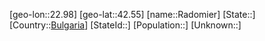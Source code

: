 ﻿---
location: [42.55,22.98]
type: City
tags:
- geo/City


SpocWebEntityId: 33610
isDeleted: false
confidential: public

---
[geo-lon::22.98]
[geo-lat::42.55]
[name::Radomier]
[State::]
[Country::[Bulgaria](geo/Continent/Europe/Bulgaria.md)]
[StateId::]
[Population::]
[Unknown::]

